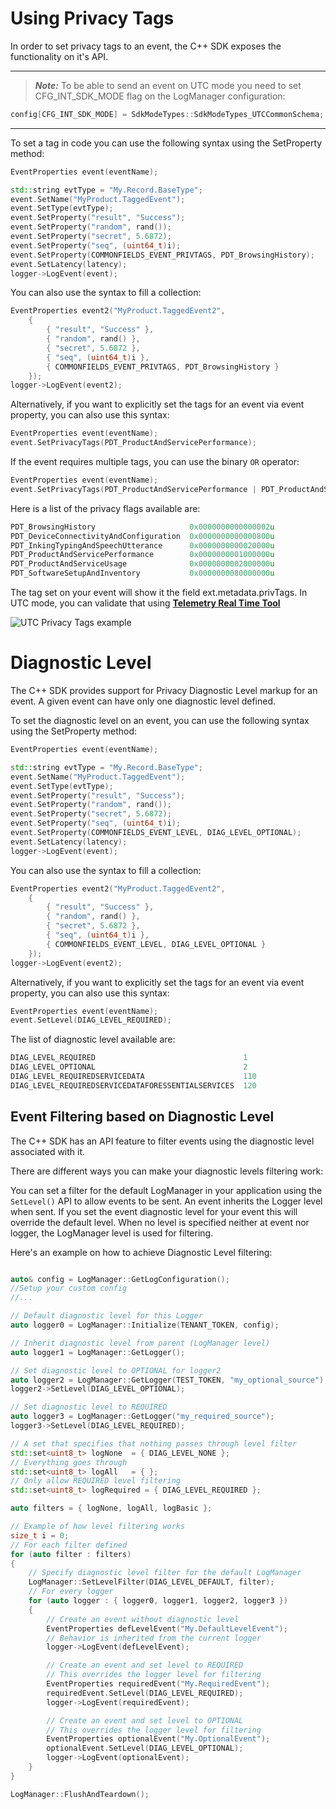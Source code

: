 
# Using Privacy Tags

In order to set privacy tags to an event, the C++ SDK exposes the functionality on it's API.

---
> **_Note:_**
To be able to send an event on UTC mode you need to set CFG_INT_SDK_MODE flag on the LogManager configuration:
```cpp
config[CFG_INT_SDK_MODE] = SdkModeTypes::SdkModeTypes_UTCCommonSchema;
```
---

To set a tag in code you can use the following syntax using the SetProperty method:

```cpp
EventProperties event(eventName);

std::string evtType = "My.Record.BaseType"; 
event.SetName("MyProduct.TaggedEvent");
event.SetType(evtType);
event.SetProperty("result", "Success");
event.SetProperty("random", rand());
event.SetProperty("secret", 5.6872);
event.SetProperty("seq", (uint64_t)i); 
event.SetProperty(COMMONFIELDS_EVENT_PRIVTAGS, PDT_BrowsingHistory);
event.SetLatency(latency); 
logger->LogEvent(event);
```

You can also use the syntax to fill a collection:

```cpp
EventProperties event2("MyProduct.TaggedEvent2",
    {
        { "result", "Success" },
        { "random", rand() },
        { "secret", 5.6872 },
        { "seq", (uint64_t)i },
        { COMMONFIELDS_EVENT_PRIVTAGS, PDT_BrowsingHistory }
    });
logger->LogEvent(event2);
```

Alternatively, if you want to explicitly set the tags for an event via event property, you can also use this syntax:
```cpp
EventProperties event(eventName);
event.SetPrivacyTags(PDT_ProductAndServicePerformance);
``` 

If the event requires multiple tags, you can use the binary `OR` operator:
```cpp
EventProperties event(eventName);
event.SetPrivacyTags(PDT_ProductAndServicePerformance | PDT_ProductAndServiceUsage);
``` 

Here is a list of the privacy flags available are:

```cpp
PDT_BrowsingHistory                     0x0000000000000002u
PDT_DeviceConnectivityAndConfiguration  0x0000000000000800u
PDT_InkingTypingAndSpeechUtterance      0x0000000000020000u
PDT_ProductAndServicePerformance        0x0000000001000000u
PDT_ProductAndServiceUsage              0x0000000002000000u
PDT_SoftwareSetupAndInventory           0x0000000080000000u
```

The tag set on your event will show it the field ext.metadata.privTags. In UTC mode, you can validate that using **[Telemetry Real Time Tool](https://osgwiki.com/wiki/Telemetry_Real-Time_Tool_(TRTT))**

![UTC Privacy Tags example](/docs/images/14154-utc.png)


# Diagnostic Level

The C++ SDK provides support for Privacy Diagnostic Level markup for an event. A given event can have only one diagnostic level defined.

To set the diagnostic level on an event, you can use the following syntax using the SetProperty method:

```cpp
EventProperties event(eventName);

std::string evtType = "My.Record.BaseType"; 
event.SetName("MyProduct.TaggedEvent");
event.SetType(evtType);
event.SetProperty("result", "Success");
event.SetProperty("random", rand());
event.SetProperty("secret", 5.6872);
event.SetProperty("seq", (uint64_t)i); 
event.SetProperty(COMMONFIELDS_EVENT_LEVEL, DIAG_LEVEL_OPTIONAL);
event.SetLatency(latency); 
logger->LogEvent(event);
```

You can also use the syntax to fill a collection:

```cpp
EventProperties event2("MyProduct.TaggedEvent2",
    {
        { "result", "Success" },
        { "random", rand() },
        { "secret", 5.6872 },
        { "seq", (uint64_t)i },
        { COMMONFIELDS_EVENT_LEVEL, DIAG_LEVEL_OPTIONAL }
    });
logger->LogEvent(event2);
```

Alternatively, if you want to explicitly set the tags for an event via event property, you can also use this syntax:
```cpp
EventProperties event(eventName);
event.SetLevel(DIAG_LEVEL_REQUIRED);
``` 

The list of diagnostic level available are:
```cpp
DIAG_LEVEL_REQUIRED                                 1
DIAG_LEVEL_OPTIONAL                                 2
DIAG_LEVEL_REQUIREDSERVICEDATA                      110
DIAG_LEVEL_REQUIREDSERVICEDATAFORESSENTIALSERVICES  120
```

## Event Filtering based on Diagnostic Level
The C++ SDK has an API feature to filter events using the diagnostic level associated with it.

There are different ways you can make your diagnostic levels filtering work:


You can set a filter for the default LogManager in your application using the `SetLevel()` API to allow events to be sent.
An event inherits the Logger level when sent. If you set the event diagnostic level for your event this will override the default level.
When no level is specified neither at event nor logger, the LogManager level is used for filtering.

Here's an example on how to achieve Diagnostic Level filtering:

```cpp

auto& config = LogManager::GetLogConfiguration();
//Setup your custom config
//...

// Default diagnostic level for this Logger
auto logger0 = LogManager::Initialize(TENANT_TOKEN, config);

// Inherit diagnostic level from parent (LogManager level)
auto logger1 = LogManager::GetLogger();

// Set diagnostic level to OPTIONAL for logger2
auto logger2 = LogManager::GetLogger(TEST_TOKEN, "my_optional_source");
logger2->SetLevel(DIAG_LEVEL_OPTIONAL);

// Set diagnostic level to REQUIRED
auto logger3 = LogManager::GetLogger("my_required_source");
logger3->SetLevel(DIAG_LEVEL_REQUIRED);

// A set that specifies that nothing passes through level filter
std::set<uint8_t> logNone  = { DIAG_LEVEL_NONE };
// Everything goes through
std::set<uint8_t> logAll   = { };
// Only allow REQUIRED level filtering
std::set<uint8_t> logRequired = { DIAG_LEVEL_REQUIRED };

auto filters = { logNone, logAll, logBasic };

// Example of how level filtering works
size_t i = 0;
// For each filter defined
for (auto filter : filters)
{
	// Specify diagnostic level filter for the default LogManager
	LogManager::SetLevelFilter(DIAG_LEVEL_DEFAULT, filter);
	// For every logger
	for (auto logger : { logger0, logger1, logger2, logger3 })
	{
		// Create an event without diagnostic level 
		EventProperties defLevelEvent("My.DefaultLevelEvent");
		// Behavior is inherited from the current logger
		logger->LogEvent(defLevelEvent);

		// Create an event and set level to REQUIRED 
		// This overrides the logger level for filtering
		EventProperties requiredEvent("My.RequiredEvent");
		requiredEvent.SetLevel(DIAG_LEVEL_REQUIRED);
		logger->LogEvent(requiredEvent);

		// Create an event and set level to OPTIONAL 
		// This overrides the logger level for filtering
		EventProperties optionalEvent("My.OptionalEvent");
		optionalEvent.SetLevel(DIAG_LEVEL_OPTIONAL);
		logger->LogEvent(optionalEvent);
	}
}

LogManager::FlushAndTeardown();

```
